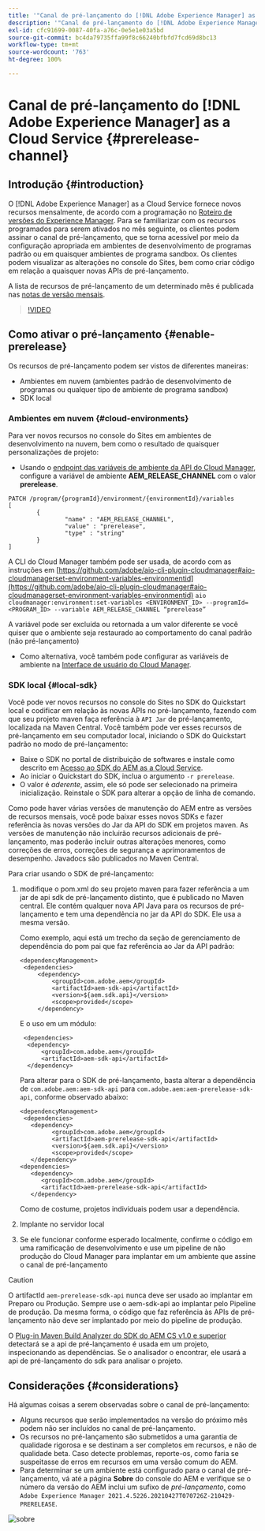 ```yaml
---
title: '"Canal de pré-lançamento do [!DNL Adobe Experience Manager] as a Cloud Service"'
description: '"Canal de pré-lançamento do [!DNL Adobe Experience Manager] as a Cloud Service"'
exl-id: cfc91699-0087-40fa-a76c-0e5e1e03a5bd
source-git-commit: bc4da79735ffa99f8c66240bfbfd7fcd69d8bc13
workflow-type: tm+mt
source-wordcount: '763'
ht-degree: 100%

---
```


# Canal de pré-lançamento do [!DNL Adobe Experience Manager] as a Cloud Service {#prerelease-channel}


## Introdução {#introduction}

O [!DNL Adobe Experience Manager] as a Cloud Service fornece novos recursos mensalmente, de acordo com a programação no [Roteiro de versões do Experience Manager](https://experienceleague.adobe.com/docs/experience-manager-release-information/aem-release-updates/update-releases-roadmap.html?lang=pt-BR#aem-as-cloud-service). Para se familiarizar com os recursos programados para serem ativados no mês seguinte, os clientes podem assinar o canal de pré-lançamento, que se torna acessível por meio da configuração apropriada em ambientes de desenvolvimento de programas padrão ou em quaisquer ambientes de programa sandbox. Os clientes podem visualizar as alterações no console do Sites, bem como criar código em relação a quaisquer novas APIs de pré-lançamento.

A lista de recursos de pré-lançamento de um determinado mês é publicada nas [notas de versão mensais](/help/release-notes/release-notes-cloud/release-notes-current.md).

>[!VIDEO](/help/release-notes/assets/prerelease-overview.mp4)

## Como ativar o pré-lançamento {#enable-prerelease}

Os recursos de pré-lançamento podem ser vistos de diferentes maneiras:

* Ambientes em nuvem (ambientes padrão de desenvolvimento de programas ou qualquer tipo de ambiente de programa sandbox)
* SDK local

### Ambientes em nuvem {#cloud-environments}

Para ver novos recursos no console do Sites em ambientes de desenvolvimento na nuvem, bem como o resultado de quaisquer personalizações de projeto:

* Usando o [endpoint das variáveis de ambiente da API do Cloud Manager](https://www.adobe.io/apis/experiencecloud/cloud-manager/api-reference.html#/Variables/patchEnvironmentVariables), configure a variável de ambiente **AEM_RELEASE_CHANNEL** com o valor **prerelease**.

```
PATCH /program/{programId}/environment/{environmentId}/variables
[
        {
                "name" : "AEM_RELEASE_CHANNEL",
                "value" : "prerelease",
                "type" : "string"
        }
]
```

A CLI do Cloud Manager também pode ser usada, de acordo com as instruções em [https://github.com/adobe/aio-cli-plugin-cloudmanager#aio-cloudmanagerset-environment-variables-environmentid](https://github.com/adobe/aio-cli-plugin-cloudmanager#aio-cloudmanagerset-environment-variables-environmentid)
```aio cloudmanager:environment:set-variables <ENVIRONMENT_ID> --programId=<PROGRAM_ID> --variable AEM_RELEASE_CHANNEL “prerelease”```


A variável pode ser excluída ou retornada a um valor diferente se você quiser que o ambiente seja restaurado ao comportamento do canal padrão (não pré-lançamento)

* Como alternativa, você também pode configurar as variáveis de ambiente na [Interface de usuário do Cloud Manager](/help/implementing/cloud-manager/environment-variables.md).

### SDK local {#local-sdk}

Você pode ver novos recursos no console do Sites no SDK do Quickstart local e codificar em relação às novas APIs no pré-lançamento, fazendo com que seu projeto maven faça referência à `API Jar` de pré-lançamento, localizada na Maven Central. Você também pode ver esses recursos de pré-lançamento em seu computador local, iniciando o SDK do Quickstart padrão no modo de pré-lançamento:

* Baixe o SDK no portal de distribuição de softwares e instale como descrito em [Acesso ao SDK do AEM as a Cloud Service](/help/implementing/developing/introduction/aem-as-a-cloud-service-sdk.md).
* Ao iniciar o Quickstart do SDK, inclua o argumento `-r prerelease`.
* O valor é *aderente*, assim, ele só pode ser selecionado na primeira inicialização. Reinstale o SDK para alterar a opção de linha de comando.

Como pode haver várias versões de manutenção do AEM entre as versões de recursos mensais, você pode baixar esses novos SDKs e fazer referência às novas versões do Jar da API do SDK em projetos maven. As versões de manutenção não incluirão recursos adicionais de pré-lançamento, mas poderão incluir outras alterações menores, como correções de erros, correções de segurança e aprimoramentos de desempenho.
Javadocs são publicados no Maven Central.

Para criar usando o SDK de pré-lançamento:

1. modifique o pom.xml do seu projeto maven para fazer referência a um jar de api sdk de pré-lançamento distinto, que é publicado no Maven central. Ele contém qualquer nova API Java para os recursos de pré-lançamento e tem uma dependência no jar da API do SDK. Ele usa a mesma versão.

   Como exemplo, aqui está um trecho da seção de gerenciamento de dependência do pom pai que faz referência ao Jar da API padrão:

   ```
   <dependencyManagement>
    <dependencies>
        <dependency>
            <groupId>com.adobe.aem</groupId>
            <artifactId>aem-sdk-api</artifactId>
            <version>${aem.sdk.api}</version>
            <scope>provided</scope>
        </dependency>
   ```

   E o uso em um módulo:

   ```
    <dependencies>
     <dependency>
         <groupId>com.adobe.aem</groupId>
         <artifactId>aem-sdk-api</artifactId>
     </dependency>
   ```

   Para alterar para o SDK de pré-lançamento, basta alterar a dependência de `com.adobe.aem:aem-sdk-api` para `com.adobe.aem:aem-prerelease-sdk-api`, conforme observado abaixo:

   ```
   <dependencyManagement>
    <dependencies>
      <dependency>
            <groupId>com.adobe.aem</groupId>
            <artifactId>aem-prerelease-sdk-api</artifactId>
            <version>${aem.sdk.api}</version>
            <scope>provided</scope>
      </dependency>
   <dependencies>
      <dependency>
         <groupId>com.adobe.aem</groupId>
         <artifactId>aem-prerelease-sdk-api</artifactId>
      </dependency>
   ```

   Como de costume, projetos individuais podem usar a dependência.

1. Implante no servidor local
1. Se ele funcionar conforme esperado localmente, confirme o código em uma ramificação de desenvolvimento e use um pipeline de não produção do Cloud Manager para implantar em um ambiente que assine o canal de pré-lançamento

>[!CAUTION]
> 
> O artifactId `aem-prerelease-sdk-api` nunca deve ser usado ao implantar em Preparo ou Produção. Sempre use o aem-sdk-api ao implantar pelo Pipeline de produção. Da mesma forma, o código que faz referência às APIs de pré-lançamento não deve ser implantado por meio do pipeline de produção.

O [Plug-in Maven Build Analyzer do SDK do AEM CS v1.0 e superior](https://experienceleague.adobe.com/docs/experience-manager-core-components/using/developing/archetype/build-analyzer-maven-plugin.html?lang=pt-BR#developing) detectará se a api de pré-lançamento é usada em um projeto, inspecionando as dependências. Se o analisador o encontrar, ele usará a api de pré-lançamento do sdk para analisar o projeto.

## Considerações {#considerations}

Há algumas coisas a serem observadas sobre o canal de pré-lançamento:

* Alguns recursos que serão implementados na versão do próximo mês podem não ser incluídos no canal de pré-lançamento.
* Os recursos no pré-lançamento são submetidos a uma garantia de qualidade rigorosa e se destinam a ser completos em recursos, e não de qualidade beta. Caso detecte problemas, reporte-os, como faria se suspeitasse de erros em recursos em uma versão comum do AEM.
* Para determinar se um ambiente está configurado para o canal de pré-lançamento, vá até a página **Sobre** do console do AEM e verifique se o número da versão do AEM inclui um sufixo de *pré-lançamento*, como ```Adobe Experience Manager 2021.4.5226.20210427T070726Z-210429-PRERELEASE```.

![sobre](/help/release-notes/assets/about.png)
